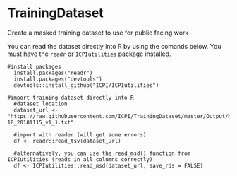 # TrainingDataset
Create a masked training dataset to use for public facing work

You can read the dataset directly into R by using the comands below. You must have the `readr` or `ICPIutilities` package installed.

```
#install packages
  install.packages("readr")
  install.packages("devtools")
  devtools::install_github("ICPI/ICPIutilities")
  
#import training dataset directly into R
  #dataset location
  dataset_url <- "https://raw.githubusercontent.com/ICPI/TrainingDataset/master/Output/MER_Structured_TRAINING_Dataset_PSNU_IM_FY17-18_20181115_v1_1.txt"
  
  #import with reader (will get some errors)
  df <- readr::read_tsv(dataset_url)

  #alternatively, you can use the read_msd() function from ICPIutilities (reads in all columns correctly)
  df <- ICPIutilities::read_msd(dataset_url, save_rds = FALSE)

```
